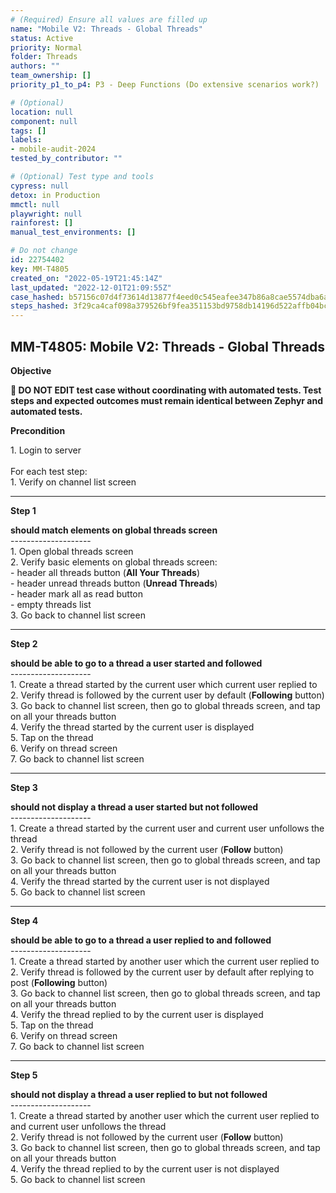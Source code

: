 ```yaml
---
# (Required) Ensure all values are filled up
name: "Mobile V2: Threads - Global Threads"
status: Active
priority: Normal
folder: Threads
authors: ""
team_ownership: []
priority_p1_to_p4: P3 - Deep Functions (Do extensive scenarios work?)

# (Optional)
location: null
component: null
tags: []
labels:
- mobile-audit-2024
tested_by_contributor: ""

# (Optional) Test type and tools
cypress: null
detox: in Production
mmctl: null
playwright: null
rainforest: []
manual_test_environments: []

# Do not change
id: 22754402
key: MM-T4805
created_on: "2022-05-19T21:45:14Z"
last_updated: "2022-12-01T21:09:55Z"
case_hashed: b57156c07d4f73614d13877f4eed0c545eafee347b86a8cae5574dba6ae9eab54fe4fdf509b23bcf1d792ecd956c2be8
steps_hashed: 3f29ca4caf098a379526bf9fea351153bd9758db14196d522affb04bc843f2b5809f134eeccfdaa91ff5944176941d4e
---
```


<!-- (Auto-generated) Based on frontmatter's "key" and "name" -->

## MM-T4805: Mobile V2: Threads - Global Threads

**Objective**

**🛑 DO NOT EDIT test case without coordinating with automated tests. Test steps and expected outcomes must remain identical between Zephyr and automated tests.**

**Precondition**

1\. Login to server\
\
For each test step:\
1\. Verify on channel list screen

---

**Step 1**

**should match elements on global threads screen**\
\--------------------\
1\. Open global threads screen\
2\. Verify basic elements on global threads screen:\
\- header all threads button (**All Your Threads**)\
\- header unread threads button (**Unread Threads**)\
\- header mark all as read button\
\- empty threads list\
3\. Go back to channel list screen

---

**Step 2**

**should be able to go to a thread a user started and followed**\
\--------------------\
1\. Create a thread started by the current user which current user replied to\
2\. Verify thread is followed by the current user by default (**Following** button)\
3\. Go back to channel list screen, then go to global threads screen, and tap on all your threads button\
4\. Verify the thread started by the current user is displayed\
5\. Tap on the thread\
6\. Verify on thread screen\
7\. Go back to channel list screen

---

**Step 3**

**should not display a thread a user started but not followed**\
\--------------------\
1\. Create a thread started by the current user and current user unfollows the thread\
2\. Verify thread is not followed by the current user (**Follow** button)\
3\. Go back to channel list screen, then go to global threads screen, and tap on all your threads button\
4\. Verify the thread started by the current user is not displayed\
5\. Go back to channel list screen

---

**Step 4**

**should be able to go to a thread a user replied to and followed**\
\--------------------\
1\. Create a thread started by another user which the current user replied to\
2\. Verify thread is followed by the current user by default after replying to post (**Following** button)\
3\. Go back to channel list screen, then go to global threads screen, and tap on all your threads button\
4\. Verify the thread replied to by the current user is displayed\
5\. Tap on the thread\
6\. Verify on thread screen\
7\. Go back to channel list screen

---

**Step 5**

**should not display a thread a user replied to but not followed**\
\--------------------\
1\. Create a thread started by another user which the current user replied to and current user unfollows the thread\
2\. Verify thread is not followed by the current user (**Follow** button)\
3\. Go back to channel list screen, then go to global threads screen, and tap on all your threads button\
4\. Verify the thread replied to by the current user is not displayed\
5\. Go back to channel list screen

